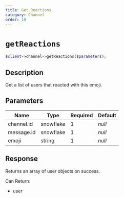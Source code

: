 ```yaml
---
title: Get Reactions
category: Channel
order: 10
---
```


# `getReactions`

```php
$client->channel->getReactions($parameters);
```

## Description

Get a list of users that reacted with this emoji.

## Parameters


Name | Type | Required | Default
--- | --- | --- | ---
channel.id | snowflake | 1 | *null*
message.id | snowflake | 1 | *null*
emoji | string | 1 | *null*

## Response

Returns an array of user objects on success.

Can Return:

* user

